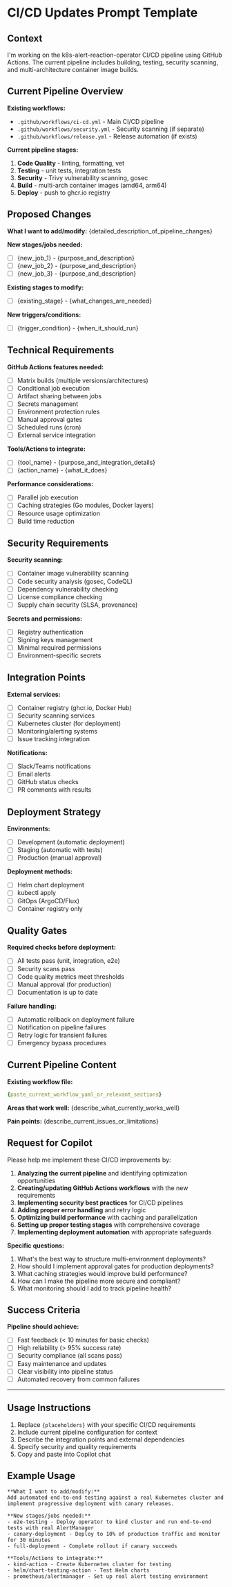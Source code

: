 # CI/CD Updates Prompt Template

## Context
I'm working on the k8s-alert-reaction-operator CI/CD pipeline using GitHub Actions. The current pipeline includes building, testing, security scanning, and multi-architecture container image builds.

## Current Pipeline Overview
**Existing workflows:**
- `.github/workflows/ci-cd.yml` - Main CI/CD pipeline
- `.github/workflows/security.yml` - Security scanning (if separate)
- `.github/workflows/release.yml` - Release automation (if exists)

**Current pipeline stages:**
1. **Code Quality** - linting, formatting, vet
2. **Testing** - unit tests, integration tests
3. **Security** - Trivy vulnerability scanning, gosec
4. **Build** - multi-arch container images (amd64, arm64)
5. **Deploy** - push to ghcr.io registry

## Proposed Changes
**What I want to add/modify:**
{detailed_description_of_pipeline_changes}

**New stages/jobs needed:**
- [ ] {new_job_1} - {purpose_and_description}
- [ ] {new_job_2} - {purpose_and_description}
- [ ] {new_job_3} - {purpose_and_description}

**Existing stages to modify:**
- [ ] {existing_stage} - {what_changes_are_needed}

**New triggers/conditions:**
- [ ] {trigger_condition} - {when_it_should_run}

## Technical Requirements
**GitHub Actions features needed:**
- [ ] Matrix builds (multiple versions/architectures)
- [ ] Conditional job execution
- [ ] Artifact sharing between jobs
- [ ] Secrets management
- [ ] Environment protection rules
- [ ] Manual approval gates
- [ ] Scheduled runs (cron)
- [ ] External service integration

**Tools/Actions to integrate:**
- [ ] {tool_name} - {purpose_and_integration_details}
- [ ] {action_name} - {what_it_does}

**Performance considerations:**
- [ ] Parallel job execution
- [ ] Caching strategies (Go modules, Docker layers)
- [ ] Resource usage optimization
- [ ] Build time reduction

## Security Requirements
**Security scanning:**
- [ ] Container image vulnerability scanning
- [ ] Code security analysis (gosec, CodeQL)
- [ ] Dependency vulnerability checking
- [ ] License compliance checking
- [ ] Supply chain security (SLSA, provenance)

**Secrets and permissions:**
- [ ] Registry authentication
- [ ] Signing keys management
- [ ] Minimal required permissions
- [ ] Environment-specific secrets

## Integration Points
**External services:**
- [ ] Container registry (ghcr.io, Docker Hub)
- [ ] Security scanning services
- [ ] Kubernetes cluster (for deployment)
- [ ] Monitoring/alerting systems
- [ ] Issue tracking integration

**Notifications:**
- [ ] Slack/Teams notifications
- [ ] Email alerts
- [ ] GitHub status checks
- [ ] PR comments with results

## Deployment Strategy
**Environments:**
- [ ] Development (automatic deployment)
- [ ] Staging (automatic with tests)
- [ ] Production (manual approval)

**Deployment methods:**
- [ ] Helm chart deployment
- [ ] kubectl apply
- [ ] GitOps (ArgoCD/Flux)
- [ ] Container registry only

## Quality Gates
**Required checks before deployment:**
- [ ] All tests pass (unit, integration, e2e)
- [ ] Security scans pass
- [ ] Code quality metrics meet thresholds
- [ ] Manual approval (for production)
- [ ] Documentation is up to date

**Failure handling:**
- [ ] Automatic rollback on deployment failure
- [ ] Notification on pipeline failures
- [ ] Retry logic for transient failures
- [ ] Emergency bypass procedures

## Current Pipeline Content
**Existing workflow file:**
```yaml
{paste_current_workflow_yaml_or_relevant_sections}
```

**Areas that work well:**
{describe_what_currently_works_well}

**Pain points:**
{describe_current_issues_or_limitations}

## Request for Copilot
Please help me implement these CI/CD improvements by:

1. **Analyzing the current pipeline** and identifying optimization opportunities
2. **Creating/updating GitHub Actions workflows** with the new requirements
3. **Implementing security best practices** for CI/CD pipelines
4. **Adding proper error handling** and retry logic
5. **Optimizing build performance** with caching and parallelization
6. **Setting up proper testing stages** with comprehensive coverage
7. **Implementing deployment automation** with appropriate safeguards

**Specific questions:**
1. What's the best way to structure multi-environment deployments?
2. How should I implement approval gates for production deployments?
3. What caching strategies would improve build performance?
4. How can I make the pipeline more secure and compliant?
5. What monitoring should I add to track pipeline health?

## Success Criteria
**Pipeline should achieve:**
- [ ] Fast feedback (< 10 minutes for basic checks)
- [ ] High reliability (> 95% success rate)
- [ ] Security compliance (all scans pass)
- [ ] Easy maintenance and updates
- [ ] Clear visibility into pipeline status
- [ ] Automated recovery from common failures

---

## Usage Instructions
1. Replace `{placeholders}` with your specific CI/CD requirements
2. Include current pipeline configuration for context
3. Describe the integration points and external dependencies
4. Specify security and quality requirements
5. Copy and paste into Copilot chat

## Example Usage
```
**What I want to add/modify:**
Add automated end-to-end testing against a real Kubernetes cluster and implement progressive deployment with canary releases.

**New stages/jobs needed:**
- e2e-testing - Deploy operator to kind cluster and run end-to-end tests with real AlertManager
- canary-deployment - Deploy to 10% of production traffic and monitor for 30 minutes
- full-deployment - Complete rollout if canary succeeds

**Tools/Actions to integrate:**
- kind-action - Create Kubernetes cluster for testing
- helm/chart-testing-action - Test Helm charts
- prometheus/alertmanager - Set up real alert testing environment
```